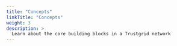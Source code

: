 ```yaml
---
title: "Concepts"
linkTitle: "Concepts"
weight: 3
description: >
  Learn about the core building blocks in a Trustgrid network
---
```

